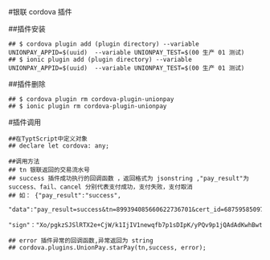 #银联 cordova 插件
 
##插件安装 

    ## $ cordova plugin add (plugin directory) --variable UNIONPAY_APPID=$(uuid)  --variable UNIONPAY_TEST=$(00 生产 01 测试)
    ## $ ionic plugin add (plugin directory) --variable UNIONPAY_APPID=$(uuid)  --variable UNIONPAY_TEST=$(00 生产 01 测试)

##插件删除

    ## $ cordova plugin rm cordova-plugin-unionpay
    ## $ ionic plugin rm cordova-plugin-unionpay

#插件调用

    ##在TyptScript中定义对象
    ## declare let cordova: any;

    ##调用方法
    ## tn 银联返回的交易流水号
    ## success 插件成功执行的回调函数 ，返回格式为 jsonstring ,"pay_result"为success、fail、cancel 分别代表支付成功，支付失败，支付取消
    ## 如： {"pay_result":"success",
             "data":"pay_result=success&tn=899394085660622736701&cert_id=68759585097",
             "sign"："Xo/pgkzSJSlRTX2e+CjW/k1IjIV1newqfb7p1sDIpK/yPQv9p1jQAdAdKwhBwtyjO3tkFC6I2aLcTaxLHlYQx6/xw9QE0eumkVqAhypk/VyoDWZXxWske+EcduwEkBTxyIgA0ZsbKlpS1JxsciOc6bT+f36jTLa05ZAKZTVErg9sAG3wMjae1TyKd2511Rvvi+tuihYgOmwuMnKzrqksEyqc69wloqi34qx0YqFolMeqQ1UfoglUhZy6s2s4ChKcxHjAFjp/rU/7iHudjAIGtO7+ySahArmw6ltuIxFWYEvpn5xI3Ceur1d11NBphK62it7kBZ1laxUFI98DzalVFQ=="}
             
    ## error 插件异常的回调函数,异常返回为 string
    ## cordova.plugins.UnionPay.starPay(tn,success, error);

